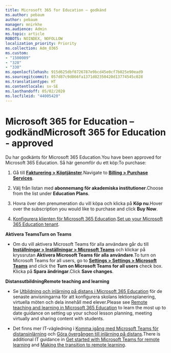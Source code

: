 ```yaml
---
title: Microsoft 365 for Education – godkänd
ms.author: pebaum
author: pebaum
manager: mnirkhe
ms.audience: Admin
ms.topic: article
ROBOTS: NOINDEX, NOFOLLOW
localization_priority: Priority
ms.collection: Adm_O365
ms.custom:
- "1500009"
- "328"
- "330"
ms.openlocfilehash: 915d625dbf8726787e9bcd45e0cf7b025e90ead9
ms.sourcegitcommit: 057d87c9d866fa1371d02350420d13774545c028
ms.translationtype: HT
ms.contentlocale: sv-SE
ms.lasthandoff: 05/02/2020
ms.locfileid: "44005420"
---
```

# <a name="microsoft-365-for-education---approved"></a><span data-ttu-id="0a57d-102">Microsoft 365 for Education – godkänd</span><span class="sxs-lookup"><span data-stu-id="0a57d-102">Microsoft 365 for Education - approved</span></span>

<span data-ttu-id="0a57d-103">Du har godkänts för Microsoft 365 Education.</span><span class="sxs-lookup"><span data-stu-id="0a57d-103">You have been approved for Microsoft 365 Education.</span></span>  <span data-ttu-id="0a57d-104">Så här genomför du ett köp:</span><span class="sxs-lookup"><span data-stu-id="0a57d-104">To purchase:</span></span>

1. <span data-ttu-id="0a57d-105">Gå till **[Fakturering > Köptjänster](https://portal.office.com/AdminPortal/Home#/catalog)**.</span><span class="sxs-lookup"><span data-stu-id="0a57d-105">Navigate to **[Billing > Purchase Services](https://portal.office.com/AdminPortal/Home#/catalog)**.</span></span>

2. <span data-ttu-id="0a57d-106">Välj från listan med **abonnemang för akademiska institutioner**.</span><span class="sxs-lookup"><span data-stu-id="0a57d-106">Choose from the list under **Education Plans**.</span></span>

3. <span data-ttu-id="0a57d-107">Hovra över den prenumeration du vill köpa och klicka på **Köp nu**.</span><span class="sxs-lookup"><span data-stu-id="0a57d-107">Hover over the subscription you would like to purchase and click **Buy Now**.</span></span>

4. <span data-ttu-id="0a57d-108">[Konfigurera klienten för Microsoft 365 Education](https://docs.microsoft.com/microsoft-365/education/intune-edu-trial/set-up-office365-edu-tenant).</span><span class="sxs-lookup"><span data-stu-id="0a57d-108">[Set up your Microsoft 365 Education tenant](https://docs.microsoft.com/microsoft-365/education/intune-edu-trial/set-up-office365-edu-tenant).</span></span>

<span data-ttu-id="0a57d-109">**Aktivera Teams**</span><span class="sxs-lookup"><span data-stu-id="0a57d-109">**Turn on Teams**</span></span>

- <span data-ttu-id="0a57d-110">Om du vill aktivera Microsoft Teams för alla användare går du till **[Inställningar > Inställningar > Microsoft Teams](https://admin.microsoft.com/Adminportal/Home#/SettingsMultiPivot/:/Settings/L1/SkypeTeams)** och klickar på kryssrutan **Aktivera Microsoft Teams för alla användare**.</span><span class="sxs-lookup"><span data-stu-id="0a57d-110">To turn on Microsoft Teams for all users, go to **[Settings > Settings > Microsoft Teams](https://admin.microsoft.com/Adminportal/Home#/SettingsMultiPivot/:/Settings/L1/SkypeTeams)** and click the **Turn on Microsoft Teams for all users** check box.</span></span>  <span data-ttu-id="0a57d-111">Klicka på **Spara ändringar**.</span><span class="sxs-lookup"><span data-stu-id="0a57d-111">Click **Save changes**.</span></span>

<span data-ttu-id="0a57d-112">**Distansutbildning**</span><span class="sxs-lookup"><span data-stu-id="0a57d-112">**Remote teaching and learning**</span></span>

- <span data-ttu-id="0a57d-113">Se [Utbildning och inlärning på distans i Microsoft 365 Education](https://support.office.com/article/remote-teaching-and-learning-in-office-365-education-f651ccae-7b65-478b-8366-51bb884025c4) för de senaste anvisningarna för att konfigurera skolans lektionsplanering, virtuella möten och dela innehåll med elever.</span><span class="sxs-lookup"><span data-stu-id="0a57d-113">Please see [Remote teaching and learning in Microsoft 365 Education](https://support.office.com/article/remote-teaching-and-learning-in-office-365-education-f651ccae-7b65-478b-8366-51bb884025c4) to learn the most up to date guidance on setting up your school lesson planning, meeting virtually and sharing content with students.</span></span>

- <span data-ttu-id="0a57d-114">Det finns mer IT-vägledning i [Komma igång med Microsoft Teams för distansinlärning](https://docs.microsoft.com/MicrosoftTeams/remote-learning-edu) och [Göra övergången till inlärning på distans](https://www.microsoft.com/education/remote-learning).</span><span class="sxs-lookup"><span data-stu-id="0a57d-114">There is additional IT guidance in [Get started with Microsoft Teams for remote learning](https://docs.microsoft.com/MicrosoftTeams/remote-learning-edu) and [Making the transition to remote learning](https://www.microsoft.com/education/remote-learning).</span></span>
